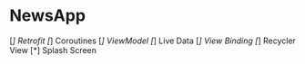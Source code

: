 # NewsApp


[*] Retrofit
[*] Coroutines
[*] ViewModel
[*] Live Data
[*] View Binding
[*] Recycler View
[*] Splash Screen
